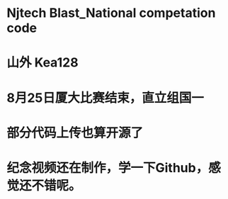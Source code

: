 # Njtech Blast_National competation code
# 山外 Kea128

# 8月25日厦大比赛结束，直立组国一
# 部分代码上传也算开源了
# 纪念视频还在制作，学一下Github，感觉还不错呢。
